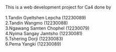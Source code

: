 This is a web development project for Ca4 done by
<br>
<br>
1.Tandin Gyeltshen Lepcha (12230089)
<br>
2.Tandin Wangmo (12230088)
<br>
3.Ngawang Samten Chophel (12230079)
<br>
4.Nyima Sangay Jamtsho (12230081)
<br>
5.Tshering Dorji (12230083)
<br>
6.Pema Yangki (12230089)
